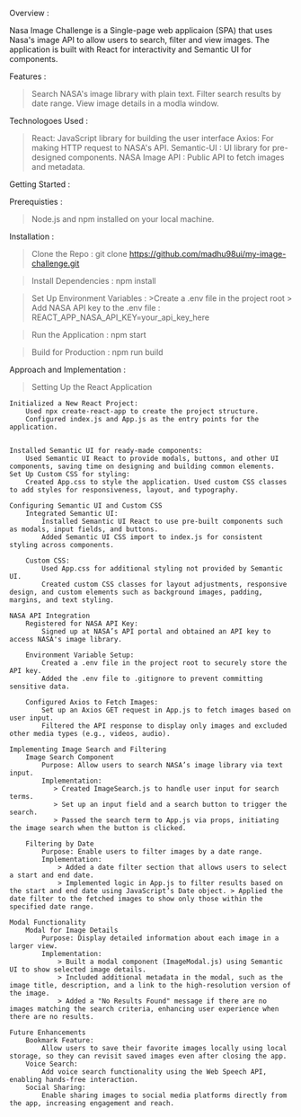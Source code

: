 Overview :

Nasa Image Challenge is a Single-page web applicaion (SPA) that uses Nasa's image API to allow users to search, filter and view images. The application is built with React for interactivity and Semantic UI for components.

Features :

> Search NASA's image library with plain text.
> Filter search results by date range.
> View image details in a modla window.

Technologoes Used :

> React: JavaScript library for building the user interface
> Axios: For making HTTP request to NASA's API.
> Semantic-UI : UI library for pre-designed components.
> NASA Image API : Public API to fetch images and metadata.

Getting Started :

Prerequisties :
> Node.js and npm installed on your local machine.

Installation :

> Clone the Repo : git clone https://github.com/madhu98ui/my-image-challenge.git

> Install Dependencies : npm install

>Set Up Environment Variables : 
    >Create a .env file in the project root
    > Add NASA API key to the .env file : REACT_APP_NASA_API_KEY=your_api_key_here

> Run the Application : npm start

> Build for Production : npm run build

Approach and Implementation :

> Setting Up the React Application 

    Initialized a New React Project: 
        Used npx create-react-app to create the project structure. 
        Configured index.js and App.js as the entry points for the application. 
        

    Installed Semantic UI for ready-made components: 
        Used Semantic UI React to provide modals, buttons, and other UI components, saving time on designing and building common elements. 
    Set Up Custom CSS for styling: 
        Created App.css to style the application. Used custom CSS classes to add styles for responsiveness, layout, and typography. 
        
    Configuring Semantic UI and Custom CSS 
        Integrated Semantic UI: 
            Installed Semantic UI React to use pre-built components such as modals, input fields, and buttons. 
            Added Semantic UI CSS import to index.js for consistent styling across components. 
        
        Custom CSS: 
            Used App.css for additional styling not provided by Semantic UI. 
            Created custom CSS classes for layout adjustments, responsive design, and custom elements such as background images, padding, margins, and text styling. 
            
    NASA API Integration 
        Registered for NASA API Key: 
            Signed up at NASA’s API portal and obtained an API key to access NASA's image library. 
        
        Environment Variable Setup: 
            Created a .env file in the project root to securely store the API key. 
            Added the .env file to .gitignore to prevent committing sensitive data. 
            
        Configured Axios to Fetch Images: 
            Set up an Axios GET request in App.js to fetch images based on user input. 
            Filtered the API response to display only images and excluded other media types (e.g., videos, audio). 
            
    Implementing Image Search and Filtering 
        Image Search Component 
            Purpose: Allow users to search NASA’s image library via text input. 
            Implementation: 
               > Created ImageSearch.js to handle user input for search terms. 
               > Set up an input field and a search button to trigger the search. 
               > Passed the search term to App.js via props, initiating the image search when the button is clicked. 
                
        Filtering by Date 
            Purpose: Enable users to filter images by a date range. 
            Implementation: 
                > Added a date filter section that allows users to select a start and end date. 
                > Implemented logic in App.js to filter results based on the start and end date using JavaScript’s Date object. > Applied the date filter to the fetched images to show only those within the specified date range. 
                
    Modal Functionality
        Modal for Image Details
            Purpose: Display detailed information about each image in a larger view. 
            Implementation: 
                > Built a modal component (ImageModal.js) using Semantic UI to show selected image details. 
                > Included additional metadata in the modal, such as the image title, description, and a link to the high-resolution version of the image. 
                > Added a "No Results Found" message if there are no images matching the search criteria, enhancing user experience when there are no results. 
                
    Future Enhancements 
        Bookmark Feature: 
            Allow users to save their favorite images locally using local storage, so they can revisit saved images even after closing the app. 
        Voice Search: 
            Add voice search functionality using the Web Speech API, enabling hands-free interaction.  
        Social Sharing: 
            Enable sharing images to social media platforms directly from the app, increasing engagement and reach.




